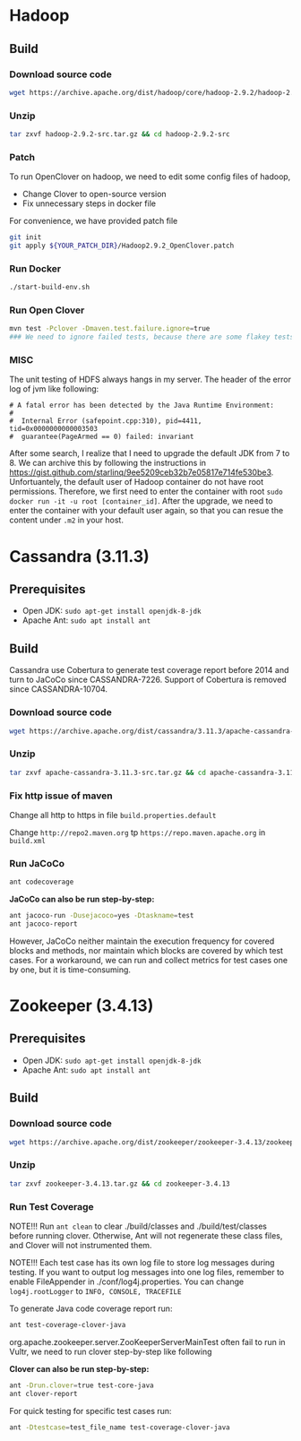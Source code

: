 # Hadoop

## Build


### Download source code
```sh
wget https://archive.apache.org/dist/hadoop/core/hadoop-2.9.2/hadoop-2.9.2-src.tar.gz
```
### Unzip
```sh
tar zxvf hadoop-2.9.2-src.tar.gz && cd hadoop-2.9.2-src
```

### Patch
To run OpenClover on hadoop, we need to edit some config files of hadoop,
- Change Clover to open-source version
- Fix unnecessary steps in docker file

For convenience, we have provided patch file 
```sh
git init
git apply ${YOUR_PATCH_DIR}/Hadoop2.9.2_OpenClover.patch
```

### Run Docker
```sh
./start-build-env.sh
```

### Run Open Clover
```sh
mvn test -Pclover -Dmaven.test.failure.ignore=true
### We need to ignore failed tests, because there are some flakey tests usually fail to run.
```

### MISC
The unit testing of HDFS always hangs in my server. The header of the error log of jvm like following:

```
# A fatal error has been detected by the Java Runtime Environment:
#
#  Internal Error (safepoint.cpp:310), pid=4411, tid=0x0000000000003503
#  guarantee(PageArmed == 0) failed: invariant
``` 
After some search, I realize that I need to upgrade the default JDK from 7 to 8. We can archive this by following the instructions in https://gist.github.com/starlinq/9ee5209ceb32b7e05817e714fe530be3. Unfortuantely, the default user of Hadoop container do not have root permissions. Therefore, we first need to enter the container with root `sudo docker run -it -u root [container_id]`. After the upgrade, we need to enter the container with your default user again, so that you can resue the content under `.m2` in your host.  

# Cassandra (3.11.3)
## Prerequisites
- Open JDK: `sudo apt-get install openjdk-8-jdk`
- Apache Ant: `sudo apt install ant`

## Build
Cassandra use Cobertura to generate test coverage report before 2014 and turn to JaCoCo since CASSANDRA-7226. Support of Cobertura is removed since CASSANDRA-10704.

### Download source code
```sh
wget https://archive.apache.org/dist/cassandra/3.11.3/apache-cassandra-3.11.3-src.tar.gz
```
### Unzip
```sh
tar zxvf apache-cassandra-3.11.3-src.tar.gz && cd apache-cassandra-3.11.3-src
```
### Fix http issue of maven
Change all http to https in file `build.properties.default`

Change `http://repo2.maven.org` tp `https://repo.maven.apache.org` in `build.xml`

### Run JaCoCo
```sh
ant codecoverage
```

**JaCoCo can also be run step-by-step:**
```sh
ant jacoco-run -Dusejacoco=yes -Dtaskname=test
ant jacoco-report
```
However, JaCoCo neither maintain the execution frequency for covered blocks and methods, 
nor maintain which blocks are covered by which test cases. For a workaround, 
we can run and collect metrics for test cases one by one, but it is time-consuming.

# Zookeeper (3.4.13)

## Prerequisites
- Open JDK: `sudo apt-get install openjdk-8-jdk`
- Apache Ant: `sudo apt install ant`

## Build

### Download source code
```sh
wget https://archive.apache.org/dist/zookeeper/zookeeper-3.4.13/zookeeper-3.4.13.tar.gz
```
### Unzip
```sh
tar zxvf zookeeper-3.4.13.tar.gz && cd zookeeper-3.4.13
```
### Run Test Coverage

NOTE!!! Run `ant clean` to clear ./build/classes and ./build/test/classes before running clover.
Otherwise, Ant will not regenerate these class files, and Clover will not instrumented them.

NOTE!!! Each test case has its own log file to store log messages during testing. 
If you want to output log messages into one log files, remember to enable FileAppender in ./conf/log4j.properties.
You can change `log4j.rootLogger` to `INFO, CONSOLE, TRACEFILE`

To generate Java code coverage report run:
```sh
ant test-coverage-clover-java
```

org.apache.zookeeper.server.ZooKeeperServerMainTest often fail to run in Vultr,
we need to run clover step-by-step like following

**Clover can also be run step-by-step:**
```sh
ant -Drun.clover=true test-core-java
ant clover-report
```

For quick testing for specific test cases run:
```sh
ant -Dtestcase=test_file_name test-coverage-clover-java
```




